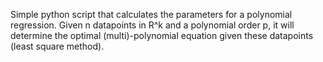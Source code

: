 Simple python script that calculates the parameters for a polynomial regression.
Given n datapoints in R^k and a polynomial order p, it will determine the optimal (multi)-polynomial equation given these datapoints (least square method).
